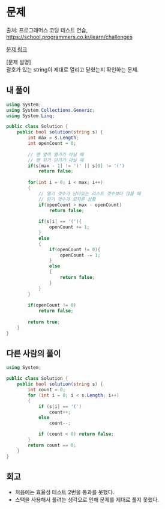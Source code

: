 # 문제
출처: 프로그래머스 코딩 테스트 연습, https://school.programmers.co.kr/learn/challenges

[문제 링크](https://school.programmers.co.kr/learn/courses/30/lessons/12909/solution_groups?language=csharp)

[문제 설명]   
괄호가 있는 string이 제대로 열리고 닫혔는지 확인하는 문제.

## 내 풀이
```c#
using System;
using System.Collections.Generic;
using System.Linq;

public class Solution {
    public bool solution(string s) {
        int max = s.Length;
        int openCount = 0;
        
        // 맨 앞이 열기가 아닐 때
        // 맨 뒤가 닫기가 아닐 때
        if(s[max - 1] != ')' || s[0] != '(')
            return false;
        
        for(int i = 0; i < max; i++)
        {
            // 열기 갯수가 남아있는 리스트 갯수보다 많을 때
            // 닫기 갯수가 모자른 상황
            if(openCount > max - openCount)
                return false;
            
            if(s[i] == '('){
                openCount += 1;
            }
            else
            {
                if(openCount != 0){
                    openCount -= 1;
                }
                else
                {
                    return false;
                }
            }
        }
        
        if(openCount != 0)
            return false;
        
        return true;
    }
}
```

## 다른 사람의 풀이
```c#
using System;

public class Solution {
    public bool solution(string s) {
        int count = 0;
        for (int i = 0; i < s.Length; i++)
        {
            if (s[i] == '(')
                count++;
            else
                count--;

            if (count < 0) return false;
        }
        return count == 0;
    }
}
```

## 회고
- 처음에는 효율성 테스트 2번을 통과를 못했다.
- 스택을 사용해서 풀려는 생각으로 인해 문제를 제대로 풀지 못했다.